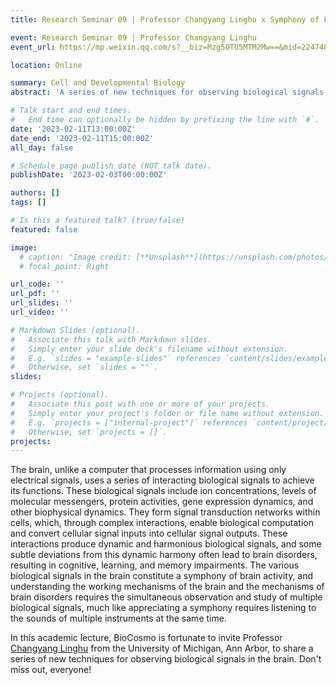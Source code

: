 ```yaml
---
title: Research Seminar 09 | Professor Changyang Linghu x Symphony of Listening to Brain Signals

event: Research Seminar 09 | Professor Changyang Linghu
event_url: https://mp.weixin.qq.com/s?__biz=Mzg5OTU5MTM2Mw==&mid=2247484314&idx=1&sn=de16c55547e88d88ee56008c9b573246&chksm=c051be36f726372047df68a5830995f4f06a86fd97f5b87d865eb7489786e5d4ef1256f3d7b4#rd

location: Online

summary: Cell and Developmental Biology
abstract: 'A series of new techniques for observing biological signals in the brain.'

# Talk start and end times.
#   End time can optionally be hidden by prefixing the line with `#`.
date: '2023-02-11T13:00:00Z'
date_end: '2023-02-11T15:00:00Z'
all_day: false

# Schedule page publish date (NOT talk date).
publishDate: '2023-02-03T00:00:00Z'

authors: []
tags: []

# Is this a featured talk? (true/false)
featured: false

image:
  # caption: 'Image credit: [**Unsplash**](https://unsplash.com/photos/bzdhc5b3Bxs)'
  # focal_point: Right

url_code: ''
url_pdf: ''
url_slides: ''
url_video: ''

# Markdown Slides (optional).
#   Associate this talk with Markdown slides.
#   Simply enter your slide deck's filename without extension.
#   E.g. `slides = "example-slides"` references `content/slides/example-slides.md`.
#   Otherwise, set `slides = ""`.
slides:

# Projects (optional).
#   Associate this post with one or more of your projects.
#   Simply enter your project's folder or file name without extension.
#   E.g. `projects = ["internal-project"]` references `content/project/deep-learning/index.md`.
#   Otherwise, set `projects = []`.
projects:
---
```

The brain, unlike a computer that processes information using only electrical signals, uses a series of interacting biological signals to achieve its functions. These biological signals include ion concentrations, levels of molecular messengers, protein activities, gene expression dynamics, and other biophysical dynamics. They form signal transduction networks within cells, which, through complex interactions, enable biological computation and convert cellular signal inputs into cellular signal outputs. These interactions produce dynamic and harmonious biological signals, and some subtle deviations from this dynamic harmony often lead to brain disorders, resulting in cognitive, learning, and memory impairments. The various biological signals in the brain constitute a symphony of brain activity, and understanding the working mechanisms of the brain and the mechanisms of brain disorders requires the simultaneous observation and study of multiple biological signals, much like appreciating a symphony requires listening to the sounds of multiple instruments at the same time.

In this academic lecture, BioCosmo is fortunate to invite Professor [Changyang Linghu](https://bme.umich.edu/people/changyang-linghu/) from the University of Michigan, Ann Arbor, to share a series of new techniques for observing biological signals in the brain. Don't miss out, everyone!